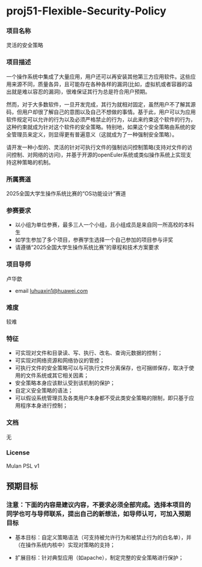 # proj51-Flexible-Security-Policy
### 项目名称
灵活的安全策略

### 项目描述

一个操作系统中集成了大量应用，用户还可以再安装其他第三方应用软件。这些应用来源不同，质量各异，且可能存在各种各样的漏洞(比如，虚拟机或者容器的溢出就是难以容忍的漏洞)，很难保证其行为总是符合用户预期。

然而，对于大多数软件，一旦开发完成，其行为就相对固定，虽然用户不了解其源码，但用户却很了解自己的意图以及自己不想做的事情。基于此，用户可以为应用软件规定可以允许的行为以及必须严格禁止的行为，以此来约束这个软件的行为，这种约束就成为针对这个软件的安全策略。特别地，如果这个安全策略由系统的安全管理员来定义，则显得更有普遍意义（这就成为了一种强制安全策略）。

请开发一种小型的、灵活的针对可执行文件的强制访问控制策略(支持对文件的访问控制、对网络的访问)，并基于开源的openEuler系统或类似操作系统上实现支持这种策略的机制。

### 所属赛道

2025全国大学生操作系统比赛的“OS功能设计”赛道



### 参赛要求

- 以小组为单位参赛，最多三人一个小组，且小组成员是来自同一所高校的本科生
- 如学生参加了多个项目，参赛学生选择一个自己参加的项目参与评奖
- 请遵循“2025全国大学生操作系统比赛”的章程和技术方案要求



### 项目导师

卢华歆

* email luhuaxin1@huawei.com



### 难度

较难



### 特征

* 可实现对文件和目录读、写、执行、改名、查询元数据的控制；
* 可实现对网络资源和网络协议的管控；
* 可执行文件的安全策略可以与可执行文件分离保存，也可捆绑保存，取决于使用的文件系统或其它相关因素；
* 安全策略本身应该默认受到该机制的保护；
* 自定义安全策略的语法；
* 可以假设系统管理员及各类用户本身都不受此类安全策略的限制，即只基于应用程序本身进行控制；



### 文档

无

### License

Mulan PSL v1



## 预期目标

### 注意：下面的内容是建议内容，不要求必须全部完成。选择本项目的同学也可与导师联系，提出自己的新想法，如导师认可，可加入预期目标

* 基本目标：自定义策略语法（可支持被允许行为和被禁止行为的白名单），并（在操作系统内核中）实现对策略的支持；

* 扩展目标：针对典型应用（如apache），制定完整的安全策略进行保护；

